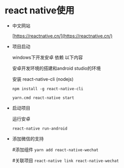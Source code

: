 # react native使用

- 中文网站

    [https://reactnative.cn/](https://reactnative.cn/)

- 项目启动  

    windows下开发安卓 依赖 以下内容

    安卓开发环境的搭建和android studio的环境

    安装 react-native-cli (nodejs)
    
    `npm install -g react-native-cli`

    `yarn.cmd react-native start`

- 启动项目

    运行安卓
    
    `react-native run-android`


- 添加微信的支持

    #添加组件
    `yarn add react-native-wechat`

    #关联项目
    `react-native link react-native-wechat`